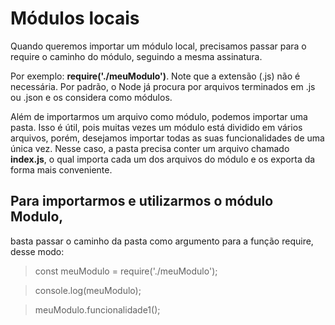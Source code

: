 # Módulos locais
  Quando queremos importar um módulo local, precisamos passar para o require o caminho do módulo, seguindo a mesma assinatura.

  Por exemplo: **require('./meuModulo')**. Note que a extensão (.js) não é necessária. Por padrão, o Node já procura por arquivos terminados em .js ou .json e os considera como módulos.

  Além de importarmos um arquivo como módulo, podemos importar uma pasta. Isso é útil, pois muitas vezes um módulo está dividido em vários arquivos, porém, desejamos importar todas as suas funcionalidades de uma única vez. Nesse caso, a pasta precisa conter um arquivo chamado **index.js**, o qual importa cada um dos arquivos do módulo e os exporta da forma mais conveniente.



  ## Para importarmos e utilizarmos o módulo Modulo,
   basta passar o caminho da pasta como argumento para a função require, desse modo:

  > const meuModulo = require('./meuModulo');

  > console.log(meuModulo);

  > meuModulo.funcionalidade1();